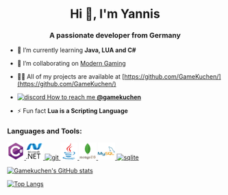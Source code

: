 <h1 align="center">Hi 👋, I'm Yannis</h1>
<h3 align="center">A passionate developer from Germany</h3>

- 🌱 I’m currently learning **Java, LUA and C#**

- 👯 I’m collaborating on [Modern Gaming](https://modern-gaming.net/)

- 👨‍💻 All of my projects are available at [https://github.com/GameKuchen/](https://github.com/GameKuchen/)

- <a href="https://discord.gg/NfNAKmKe" target="_blank"><img src="https://discord.com/assets/f8389ca1a741a115313bede9ac02e2c0.svg" alt="discord" width="20" height="20"/> How to reach me **@gamekuchen** </a>

- ⚡ Fun fact **Lua is a Scripting Language**


<h3 align="left">Languages and Tools:</h3>
<a href="https://www.w3schools.com/cs/" target="_blank"> <img src="https://raw.githubusercontent.com/devicons/devicon/master/icons/csharp/csharp-original.svg" alt="csharp" width="40" height="40"/> </a> <a href="https://dotnet.microsoft.com/" target="_blank"> <img src="https://raw.githubusercontent.com/devicons/devicon/master/icons/dot-net/dot-net-original-wordmark.svg" alt="dotnet" width="40" height="40"/> </a> <a href="https://git-scm.com/" target="_blank"> <img src="https://www.vectorlogo.zone/logos/git-scm/git-scm-icon.svg" alt="git" width="40" height="40"/> </a> <a href="https://www.java.com" target="_blank"> <img src="https://raw.githubusercontent.com/devicons/devicon/master/icons/java/java-original.svg" alt="java" width="40" height="40"/> </a> <a href="https://www.mongodb.com/" target="_blank"> <img src="https://raw.githubusercontent.com/devicons/devicon/master/icons/mongodb/mongodb-original-wordmark.svg" alt="mongodb" width="40" height="40"/> </a> <a href="https://www.mysql.com/" target="_blank"> <img src="https://raw.githubusercontent.com/devicons/devicon/master/icons/mysql/mysql-original-wordmark.svg" alt="mysql" width="40" height="40"/> </a> <a href="https://www.sqlite.org/" target="_blank"> <img src="https://www.vectorlogo.zone/logos/sqlite/sqlite-icon.svg" alt="sqlite" width="40" height="40"/> </a> </p>

[![Gamekuchen's GitHub stats](https://github-readme-stats.vercel.app/api?username=gamekuchen&theme=dark&show_icons=true)](https://github.com/anuraghazra/github-readme-stats)

[![Top Langs](https://github-readme-stats.vercel.app/api/top-langs/?username=gamekuchen&theme=dark)](https://github.com/anuraghazra/github-readme-stats)

